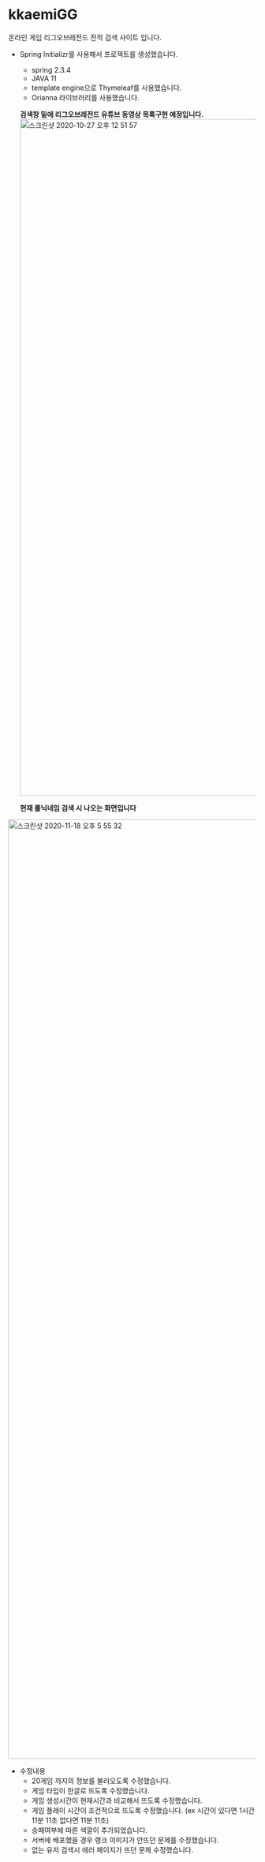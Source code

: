 # kkaemiGG
온라인 게임 리그오브레전드 전적 검색 사이트 입니다.

* Spring Initializr를 사용해서 프로젝트를 생성했습니다.

  - spring 2.3.4
  - JAVA 11
  - template engine으로 Thymeleaf를 사용했습니다.
  - Orianna 라이브러리를 사용했습니다.
  
  **검색창 밑에 리그오브레전드 유튜브 동영상 목록구현 예정입니다.**
  <img width="1372" alt="스크린샷 2020-10-27 오후 12 51 57" src="https://user-images.githubusercontent.com/64781807/97255502-23179680-1854-11eb-871b-92d72e0339af.png">

  **현재 롤닉네임 검색 시 나오는 화면입니다**
<img width="1904" alt="스크린샷 2020-11-18 오후 5 55 32" src="https://user-images.githubusercontent.com/64781807/99507937-5b2f7680-29c7-11eb-879b-13a217a2759f.png">

* 수정내용
  - 20게임 까지의 정보를 불러오도록 수정했습니다.
  - 게임 타입이 한글로 뜨도록 수정했습니다.
  - 게임 생성시간이 현재시간과 비교해서 뜨도록 수정했습니다.
  - 게임 플레이 시간이 조건적으로 뜨도록 수정했습니다. (ex 시간이 있다면 1시간 11분 11초 없다면 11분 11초)
  - 승패여부에 따른 색깔이 추가되었습니다.
  - 서버에 배포했을 경우 랭크 이미지가 안뜨던 문제를 수정했습니다.
  - 없는 유저 검색시 에러 페이지가 뜨던 문제 수정했습니다.

